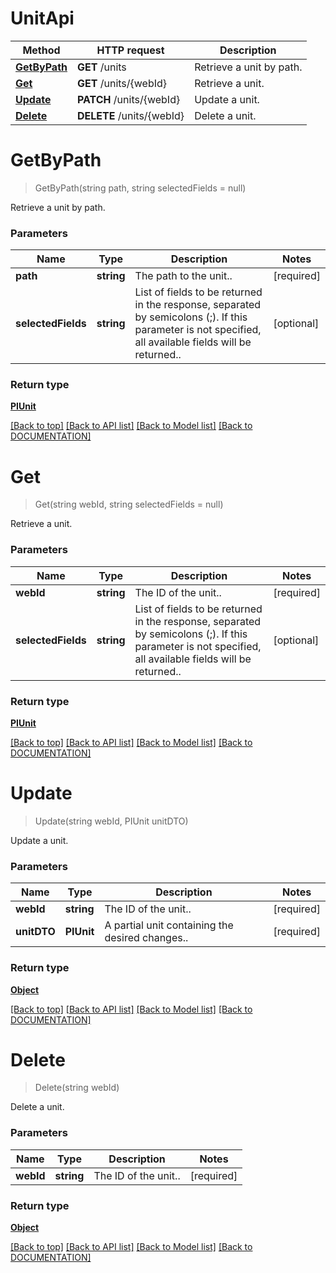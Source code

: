 # UnitApi

Method | HTTP request | Description
------------ | ------------- | -------------
[**GetByPath**](UnitApi.md#getbypath) | **GET** /units | Retrieve a unit by path.
[**Get**](UnitApi.md#get) | **GET** /units/{webId} | Retrieve a unit.
[**Update**](UnitApi.md#update) | **PATCH** /units/{webId} | Update a unit.
[**Delete**](UnitApi.md#delete) | **DELETE** /units/{webId} | Delete a unit.


# **GetByPath**
> GetByPath(string path, string selectedFields = null)

Retrieve a unit by path.

### Parameters

Name | Type | Description | Notes
------------- | ------------- | ------------- | -------------
 **path** | **string**| The path to the unit.. | [required]
 **selectedFields** | **string**| List of fields to be returned in the response, separated by semicolons (;). If this parameter is not specified, all available fields will be returned.. | [optional]


### Return type

[**PIUnit**](../Model/PIUnit.md)

[[Back to top]](#) [[Back to API list]](../../DOCUMENTATION.md#documentation-for-api-endpoints) [[Back to Model list]](../../DOCUMENTATION.md#documentation-for-models) [[Back to DOCUMENTATION]](../../DOCUMENTATION.md)

# **Get**
> Get(string webId, string selectedFields = null)

Retrieve a unit.

### Parameters

Name | Type | Description | Notes
------------- | ------------- | ------------- | -------------
 **webId** | **string**| The ID of the unit.. | [required]
 **selectedFields** | **string**| List of fields to be returned in the response, separated by semicolons (;). If this parameter is not specified, all available fields will be returned.. | [optional]


### Return type

[**PIUnit**](../Model/PIUnit.md)

[[Back to top]](#) [[Back to API list]](../../DOCUMENTATION.md#documentation-for-api-endpoints) [[Back to Model list]](../../DOCUMENTATION.md#documentation-for-models) [[Back to DOCUMENTATION]](../../DOCUMENTATION.md)

# **Update**
> Update(string webId, PIUnit unitDTO)

Update a unit.

### Parameters

Name | Type | Description | Notes
------------- | ------------- | ------------- | -------------
 **webId** | **string**| The ID of the unit.. | [required]
 **unitDTO** | **PIUnit**| A partial unit containing the desired changes.. | [required]


### Return type

[**Object**](../Model/Object.md)

[[Back to top]](#) [[Back to API list]](../../DOCUMENTATION.md#documentation-for-api-endpoints) [[Back to Model list]](../../DOCUMENTATION.md#documentation-for-models) [[Back to DOCUMENTATION]](../../DOCUMENTATION.md)

# **Delete**
> Delete(string webId)

Delete a unit.

### Parameters

Name | Type | Description | Notes
------------- | ------------- | ------------- | -------------
 **webId** | **string**| The ID of the unit.. | [required]


### Return type

[**Object**](../Model/Object.md)

[[Back to top]](#) [[Back to API list]](../../DOCUMENTATION.md#documentation-for-api-endpoints) [[Back to Model list]](../../DOCUMENTATION.md#documentation-for-models) [[Back to DOCUMENTATION]](../../DOCUMENTATION.md)
